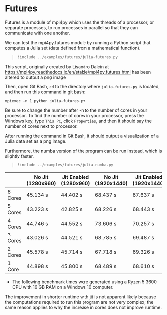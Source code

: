 # Futures

Futures is a module of mpi4py which uses the threads of a processor, or separate processes, to run processes in parallel so that they can communicate with one another.

We can test the mpi4py.futures module by running a Python script that computes a Julia set (data defined from a mathematical function).

> ``` python
> !include ../examples/futures/julia-futures.py
> ```

This script, originally created by Lisandro Dalcin at 
https://mpi4py.readthedocs.io/en/stable/mpi4py.futures.html
has been altered to output a png image

Then, open Git Bash, `cd` to the directory where `julia-futures.py` is located, and then run this command in git bash:

`mpiexec -n 1 python julia-futures.py`

Be sure to change the number after -n to the number of cores in your processor. To find the number of cores in your processor, press the Windows key, type
`This PC`, click `Properties`, and then it should say the number of cores next to processor.

After running the command in Git Bash, it should output a visualization of a Julia data set as a png image.

Furthermore, the numba version of the program can be run instead, which is slightly faster.

> ``` python
> !include ../examples/futures/julia-numba.py
> ```

|         |   No Jit (1280x960)  |  Jit Enabled (1280x960) | No Jit (1920x1440) | Jit Enabled (1920x1440) |
|---------|------------|---------------|-------------|------------|
| 6 Cores | 45.134 s   | 44.402 s      |   68.437 s          |   67.637 s  |
| 5 Cores | 43.223 s   | 42.825 s      |   68.226 s           |   68.443 s |
| 4 Cores | 44.746 s   | 44.552 s      |   73.606 s           |   70.257 s |
| 3 Cores | 43.026 s   | 44.521 s      |   68.785 s           |   69.487 s |
| 2 Cores | 45.578 s   | 45.714 s      |   67.718 s           |   69.326 s |
| 1 Core  | 44.898 s   | 45.800 s      |   68.489 s           |   68.610 s |

* The following benchmark times were generated using a Ryzen 5 3600 CPU with 16 GB RAM on a Windows 10 computer.

The improvement in shorter runtime with jit is not apparent likely because the
computations required to run this program are not very complex; the same reason
applies to why the increase in cores does not improve runtime.
